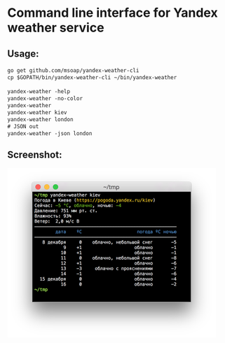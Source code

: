 Command line interface for Yandex weather service
=================================================

Usage:
------

    go get github.com/msoap/yandex-weather-cli
    cp $GOPATH/bin/yandex-weather-cli ~/bin/yandex-weather

    yandex-weather -help
    yandex-weather -no-color
    yandex-weather
    yandex-weather kiev
    yandex-weather london
    # JSON out
    yandex-weather -json london

Screenshot:
-----------
<img src="https://raw.githubusercontent.com/msoap/msoap.github.com/master/img/yandex-weather.go.2014-12-07.1.screenshot.png" align="center" alt="Screenshot" height="387" width="476">
